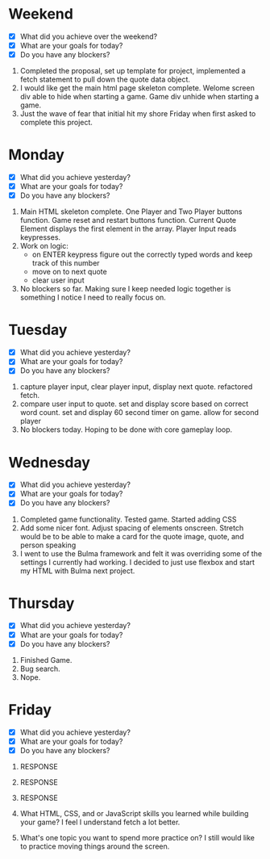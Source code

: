# Weekend
- [x] What did you achieve over the weekend?
- [x] What are your goals for today?
- [x] Do you have any blockers?
1. Completed the proposal, set up template for project, implemented a fetch statement to pull down the quote data object.
2. I would like get the main html page skeleton complete. Welome screen div able to hide when starting a game. Game div unhide when starting a game.
3. Just the wave of fear that initial hit my shore Friday when first asked to complete this project.

# Monday
- [x] What did you achieve yesterday?
- [x] What are your goals for today?
- [x] Do you have any blockers?
1. Main HTML skeleton complete. One Player and Two Player buttons function. Game reset and restart buttons function. Current Quote Element displays the first element in the array. Player Input reads keypresses.
2. Work on logic:
    - on ENTER keypress figure out the correctly typed words and keep track of this number
    - move on to next quote
    - clear user input
3. No blockers so far. Making sure I keep needed logic together is something I notice I need to really focus on.

# Tuesday
- [x] What did you achieve yesterday?
- [x] What are your goals for today?
- [x] Do you have any blockers?
1. capture player input, clear player input, display next quote. refactored fetch.
2. compare user input to quote. set and display score based on correct word count. set and display 60 second timer on game. allow for second player
3. No blockers today. Hoping to be done with core gameplay loop.

# Wednesday
- [x] What did you achieve yesterday?
- [x] What are your goals for today?
- [x] Do you have any blockers?
1. Completed game functionality. Tested game. Started adding CSS
2. Add some nicer font. Adjust spacing of elements onscreen. Stretch would be to be able to make a card for the quote image, quote, and person speaking
3. I went to use the Bulma framework and felt it was overriding some of the settings I currently had working. I decided to just use flexbox and start my HTML with Bulma next project.

# Thursday
- [x] What did you achieve yesterday?
- [x] What are your goals for today?
- [x] Do you have any blockers?
1. Finished Game.
2. Bug search.
3. Nope.

# Friday
- [x] What did you achieve yesterday?
- [x] What are your goals for today?
- [x] Do you have any blockers?
1. RESPONSE
2. RESPONSE
3. RESPONSE

1. What HTML, CSS, and or JavaScript skills you learned while building your game?
    I feel I understand fetch a lot better.

2. What's one topic you want to spend more practice on?
    I still would like to practice moving things around the screen.